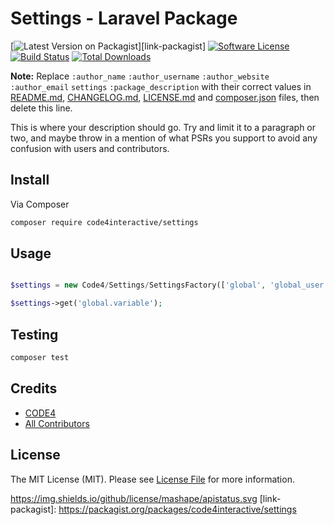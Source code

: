 # Settings - Laravel Package

[![Latest Version on Packagist][ico-version]][link-packagist]
[![Software License][ico-license]](LICENSE)
[![Build Status][ico-travis]][link-travis]
[![Total Downloads][ico-downloads]][link-downloads]

**Note:** Replace ```:author_name``` ```:author_username``` ```:author_website``` ```:author_email``` ```settings``` ```:package_description``` with their correct values in [README.md](README.md), [CHANGELOG.md](CHANGELOG.md), [LICENSE.md](LICENSE.md) and [composer.json](composer.json) files, then delete this line.

This is where your description should go. Try and limit it to a paragraph or two, and maybe throw in a mention of what
PSRs you support to avoid any confusion with users and contributors.

## Install

Via Composer

``` bash
composer require code4interactive/settings
```

## Usage

``` php

$settings = new Code4/Settings/SettingsFactory(['global', 'global_user'], $user_id, $prefix, (bool) $lazyLoading);

$settings->get('global.variable');

```

## Testing

``` bash
composer test
```

## Credits

- [CODE4][link-author]
- [All Contributors][link-contributors]

## License

The MIT License (MIT). Please see [License File](LICENSE.md) for more information.

[ico-version]: https://img.shields.io/packagist/v/code4interactive/settings.svg?style=flat-square
[ico-license]: https://img.shields.io/packagist/l/code4interactive/settings.svg?style=flat-square
[ico-license]: https://img.shields.io/github/license/mashape/apistatus.svg?style=flat-square
[ico-travis]: https://img.shields.io/travis/code4interactive/settings/master.svg?style=flat-square
[ico-downloads]: https://img.shields.io/packagist/dt/code4interactive/settings.svg?style=flat-square
https://img.shields.io/github/license/mashape/apistatus.svg
[link-packagist]: https://packagist.org/packages/code4interactive/settings

[link-travis]: https://travis-ci.org/code4interactive/settings
[link-downloads]: https://packagist.org/packages/code4interactive/settings
[link-author]: https://github.com/code4interactive
[link-contributors]: ../../contributors

